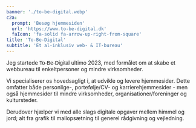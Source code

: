 ```yaml
---
banner: './to-be-digital.webp'
c2a:
  prompt: 'Besøg hjemmesiden'
  url: 'https://www.to-be-digital.dk'
  faIcon: 'fa-solid fa-arrow-up-right-from-square'
title: 'To-Be-Digital'
subtitle: 'Et al-inklusiv web- & IT-bureau'
---
```


Jeg startede <span style="font-family: 'BioRhyme', sans-serif;">To-Be-Digital</span> ultimo 2023, med formålet om at skabe et webbureau til enkeltpersoner og mindre virksomheder.

Vi specialiserer os hovedsagligt i, at udvikle og levere hjemmesider. Dette omfatter både personlige-, portefølje/CV- og karrierehjemmesider - men også hjemmesider til mindre virksomheder, organisationer/foreninger og kultursteder.

Derudover hjælper vi med alle slags digitale opgaver mellem himmel og jord; alt fra grafik til mailopsætning til generel rådgivning og vejledning.
